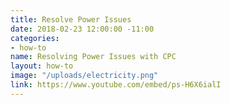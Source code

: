 ```yaml
---
title: Resolve Power Issues
date: 2018-02-23 12:00:00 -11:00
categories:
- how-to
name: Resolving Power Issues with CPC
layout: how-to
image: "/uploads/electricity.png"
link: https://www.youtube.com/embed/ps-H6X6ialI
---
```



